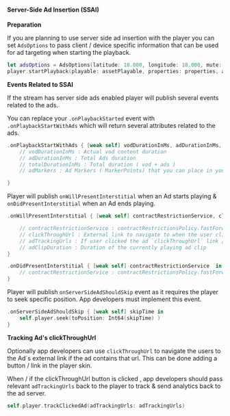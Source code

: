 #### Server-Side Ad Insertion (SSAI)

**Preparation**

If you are planning to use server side ad insertion with the player you can set `AdsOptions` to pass client / device specific information that can be used for ad targeting when starting the playback.

```Swift
let adsOptions = AdsOptions(latitude: 18.000, longitude: 18.000, mute: true, consent: "consent", deviceMake: "deviceMake", ifa: "ifa", gdprOptin: true)
player.startPlayback(playable: assetPlayable, properties: properties, adsOptions: adsOptions)
```

**Events Related to SSAI** 

If the stream has server side ads enabled player will publish several events related to the ads. 

You can replace your `.onPlaybackStarted` event with `.onPlaybackStartWithAds` which will return several attributes related to the ads. 

```Swift
.onPlaybackStartWithAds { [weak self] vodDurationInMs, adDurationInMs, totalDurationInMs, adMarkers   in 
    // vodDurationInMs : Actual vod content duration 
    // adDurationInMs : Total Ads duration 
    // totalDurationInMs : Total duration ( vod + ads )
    // adMarkers : Ad Markers ( MarkerPoints) that you can place in your timeline

}
```

Player will publish `onWillPresentInterstitial` when an Ad starts playing & `onDidPresentInterstitial` when an Ad ends playing.

```Swift
.onWillPresentInterstitial { [weak self] contractRestrictionService, clickThroughUrl, adTrackingUrls, adClipDuration in 

    // contractRestrictionService : contractRestrictionsPolicy.fastForwardEnabled & contractRestrictionsPolicy.rewindEnabled
    // clickThroughUrl : External link to navigate to when the user clicked the ad. ( ex : Show / hide link button when ad is playing )
    // adTrackingUrls : If user clicked the ad `clickThroughUrl` link / button, send these Urls back to the player to track the ad click. 
    // adClipDuration : Duration of the currently playing ad clip
}

.onDidPresentInterstitial { [weak self] contractRestrictionService  in
    // contractRestrictionService : contractRestrictionsPolicy.fastForwardEnabled & contractRestrictionsPolicy.rewindEnabled
}
```

Player will publish `onServerSideAdShouldSkip` event as it requires the player to seek specific position. App developers must implement this event.

```Swift
.onServerSideAdShouldSkip { [weak self] skipTime in
    self.player.seek(toPosition: Int64(skipTime) )        
}
```

**Tracking Ad's clickThroughUrl**

Optionally app developers can use `clickThroughUrl` to navigate the users to the Ad´s external link if the ad contains that url. This can be done adding a button / link in the player skin. 

When / if the clickThroughUrl button is clicked , app developers should pass relevant `adTrackingUrls` back to the player to track & send analytics back to the ad server. 

```Swift
self.player.trackClickedAd(adTrackingUrls: adTrackingUrls)
```


